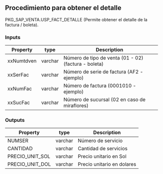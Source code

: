 ## Procedimiento para obtener el detalle

PKG_SAP_VENTA.USP_FACT_DETALLE (Permite obtener el detalle de la factura / boleta).

### Inputs

| Property   | type    | Description                                          |
| ---------- | ------- | ---------------------------------------------------- |
| xxNumtdven | varchar | Número de tipo de venta (01 - 02) (factura - boleta) |
| xxSerFac   | varchar | Número de serie de factura (AF2 - ejemplo)           |
| xxNumFac   | varchar | Número de factura (0001010 - ejemplo)                |
| xxSucFac   | varchar | Número de sucursal (02 en caso de miraflores)        |

### Outputs

| Property        | type    | Description                |
| --------------- | ------- | -------------------------- |
| NUMSER          | varchar | Número de servicio         |
| CANTIDAD        | varchar | Cantidad de servicios      |
| PRECIO_UNIT_SOL | varchar | Precio unitario en Sol     |
| PRECIO_UNIT_DOL | varchar | Precio unitario en dolares |
